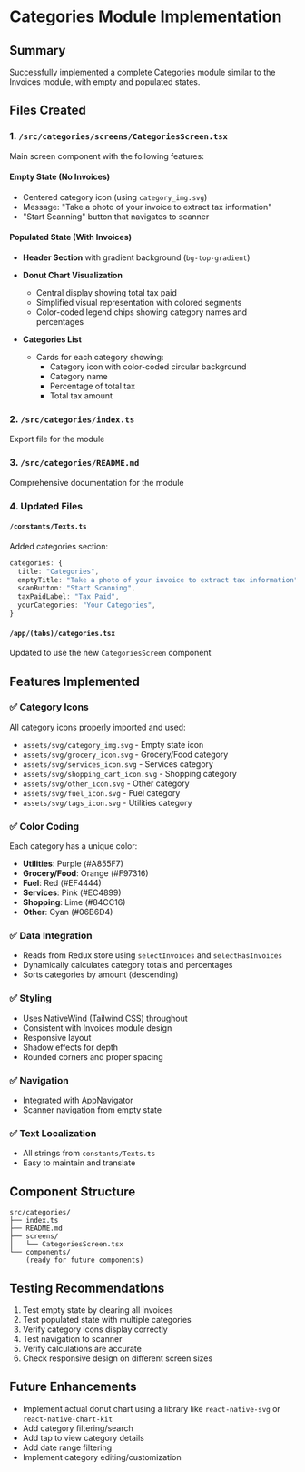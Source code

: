 # Categories Module Implementation

## Summary
Successfully implemented a complete Categories module similar to the Invoices module, with empty and populated states.

## Files Created

### 1. `/src/categories/screens/CategoriesScreen.tsx`
Main screen component with the following features:

#### Empty State (No Invoices)
- Centered category icon (using `category_img.svg`)
- Message: "Take a photo of your invoice to extract tax information"
- "Start Scanning" button that navigates to scanner

#### Populated State (With Invoices)
- **Header Section** with gradient background (`bg-top-gradient`)
- **Donut Chart Visualization**
  - Central display showing total tax paid
  - Simplified visual representation with colored segments
  - Color-coded legend chips showing category names and percentages
  
- **Categories List**
  - Cards for each category showing:
    - Category icon with color-coded circular background
    - Category name
    - Percentage of total tax
    - Total tax amount

### 2. `/src/categories/index.ts`
Export file for the module

### 3. `/src/categories/README.md`
Comprehensive documentation for the module

### 4. Updated Files

#### `/constants/Texts.ts`
Added categories section:
```typescript
categories: {
  title: "Categories",
  emptyTitle: "Take a photo of your invoice to extract tax information",
  scanButton: "Start Scanning",
  taxPaidLabel: "Tax Paid",
  yourCategories: "Your Categories",
}
```

#### `/app/(tabs)/categories.tsx`
Updated to use the new `CategoriesScreen` component

## Features Implemented

### ✅ Category Icons
All category icons properly imported and used:
- `assets/svg/category_img.svg` - Empty state icon
- `assets/svg/grocery_icon.svg` - Grocery/Food category
- `assets/svg/services_icon.svg` - Services category
- `assets/svg/shopping_cart_icon.svg` - Shopping category
- `assets/svg/other_icon.svg` - Other category
- `assets/svg/fuel_icon.svg` - Fuel category
- `assets/svg/tags_icon.svg` - Utilities category

### ✅ Color Coding
Each category has a unique color:
- **Utilities**: Purple (#A855F7)
- **Grocery/Food**: Orange (#F97316)
- **Fuel**: Red (#EF4444)
- **Services**: Pink (#EC4899)
- **Shopping**: Lime (#84CC16)
- **Other**: Cyan (#06B6D4)

### ✅ Data Integration
- Reads from Redux store using `selectInvoices` and `selectHasInvoices`
- Dynamically calculates category totals and percentages
- Sorts categories by amount (descending)

### ✅ Styling
- Uses NativeWind (Tailwind CSS) throughout
- Consistent with Invoices module design
- Responsive layout
- Shadow effects for depth
- Rounded corners and proper spacing

### ✅ Navigation
- Integrated with AppNavigator
- Scanner navigation from empty state

### ✅ Text Localization
- All strings from `constants/Texts.ts`
- Easy to maintain and translate

## Component Structure
```
src/categories/
├── index.ts
├── README.md
├── screens/
│   └── CategoriesScreen.tsx
└── components/
    (ready for future components)
```

## Testing Recommendations
1. Test empty state by clearing all invoices
2. Test populated state with multiple categories
3. Verify category icons display correctly
4. Test navigation to scanner
5. Verify calculations are accurate
6. Check responsive design on different screen sizes

## Future Enhancements
- Implement actual donut chart using a library like `react-native-svg` or `react-native-chart-kit`
- Add category filtering/search
- Add tap to view category details
- Add date range filtering
- Implement category editing/customization
